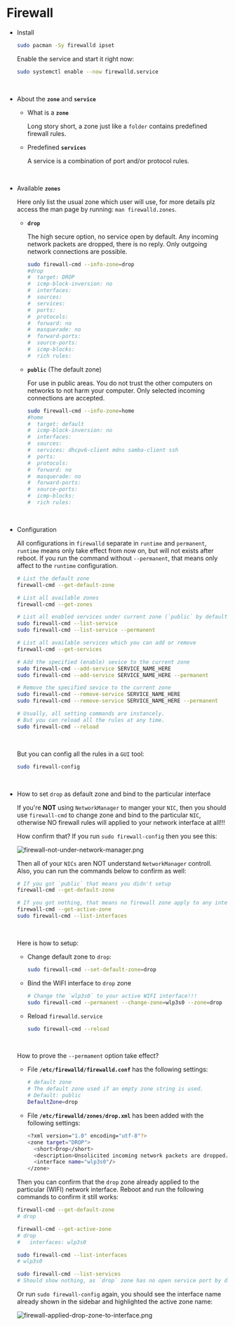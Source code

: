 # Firewall

- Install

    ```bash
    sudo pacman -Sy firewalld ipset
    ```

    Enable the service and start it right now:

    ```bash
    sudo systemctl enable --now firewalld.service
    ```

</br>

- About the **`zone`** and **`service`**
    - What is a **`zone`**

        Long story short, a zone just like a `folder` contains predefined
        firewall rules.

    - Predefined **`services`**

        A service is a combination of port and/or protocol rules.

</br>

- Available **`zones`**

    Here only list the usual zone which user will use, for more details
    plz access the man page by running: `man firewalld.zones`.

    - **`drop`**

        The high secure option, no service open by default. Any incoming 
        network packets are dropped, there is no reply. Only outgoing 
        network connections are possible.

        ```bash
        sudo firewall-cmd --info-zone=drop
        #drop
        #  target: DROP
        #  icmp-block-inversion: no
        #  interfaces:
        #  sources:
        #  services:
        #  ports:
        #  protocols:
        #  forward: no
        #  masquerade: no
        #  forward-ports:
        #  source-ports:
        #  icmp-blocks:
        #  rich rules:
        ```

    - **`public`** (The default zone)

        For use in public areas. You do not trust the other computers
        on networks to not harm your computer. Only selected incoming
        connections are accepted.

        ```bash
        sudo firewall-cmd --info-zone=home
        #home
        #  target: default
        #  icmp-block-inversion: no
        #  interfaces:
        #  sources:
        #  services: dhcpv6-client mdns samba-client ssh
        #  ports:
        #  protocols:
        #  forward: no
        #  masquerade: no
        #  forward-ports:
        #  source-ports:
        #  icmp-blocks:
        #  rich rules:
        ```

</br>

- Configuration


    All configurations in `firewalld` separate in `runtime` and `permanent`, 
    `runtime` means only take effect from now on, but will not exists after
    reboot. If you run the command without `--permanent`, that means only 
    affect to the `runtime` configuration.

    ```bash
    # List the default zone
    firewall-cmd --get-default-zone

    # List all available zones
    firewall-cmd --get-zones

    # List all enabled services under current zone (`public` by default)
    sudo firewall-cmd --list-service
    sudo firewall-cmd --list-service --permanent

    # List all available services which you can add or remove
    firewall-cmd --get-services

    # Add the specified (enable) sevice to the current zone
    sudo firewall-cmd --add-service SERVICE_NAME_HERE
    sudo firewall-cmd --add-service SERVICE_NAME_HERE --permanent

    # Remove the specified sevice to the current zone
    sudo firewall-cmd --remove-service SERVICE_NAME_HERE
    sudo firewall-cmd --remove-service SERVICE_NAME_HERE --permanent

    # Usually, all setting commands are instancely.
    # But you can reload all the rules at any time.
    sudo firewall-cmd --reload
    ```

    </br>

    But you can config all the rules in a `GUI` tool:

    ```bash
    sudo firewall-config
    ```

</br>

- How to set `drop` as default zone and bind to the particular interface

    If you're **NOT** using `NetworkManager` to manger your `NIC`, then you should
    use `firewall-cmd` to change zone and bind to the particular `NIC`, otherwise
    NO firewall rules will applied to your network interface at all!!!

    How confirm that? If you run `sudo firewall-config` then you see this:

    ![firewall-not-under-network-manager.png](./images/firewall-not-under-network-manager.png) 

    Then all of your `NICs` aren NOT understand `NetworkManager` controll. Also, you can run
    the commands below to confirm as well:

    ```bash
    # If you got `public` that means you didn't setup
    firewall-cmd --get-default-zone

    # If you got nothing, that means no firewall zone apply to any inteface
    firewall-cmd --get-active-zone
    sudo firewall-cmd --list-interfaces
    ```

    </br>

    Here is how to setup:

    - Change default zone to `drop`:

        ```bash
        sudo firewall-cmd --set-default-zone=drop
        ```
    - Bind the WIFI interface to `drop` zone

        ```bash
        # Change the `wlp3s0` to your active WIFI interface!!!
        sudo firewall-cmd --permanent --change-zone=wlp3s0 --zone=drop
        ```
    - Reload `firewalld.service`

        ```bash
        sudo firewall-cmd --reload
        ```
        
        </br>

    How to prove the `--permament` option take effect?

    - File **`/etc/firewalld/firewalld.conf`** has the following settings:

        ```bash
        # default zone
        # The default zone used if an empty zone string is used.
        # Default: public
        DefaultZone=drop
        ```

    - File **`/etc/firewalld/zones/drop.xml`** has been added with the following settings:
    
        ```bash
        <?xml version="1.0" encoding="utf-8"?>
        <zone target="DROP">
          <short>Drop</short>
          <description>Unsolicited incoming network packets are dropped. Incoming packets that are related to outgoing network connections are accepted. Outgoing network connections are allowed.</description>
          <interface name="wlp3s0"/>
        </zone>
        ```

    Then you can confirm that the `drop` zone already applied to the particular
    (WIFI) network interface. Reboot and run the following commands to confirm
    it still works:

    ```bash
    firewall-cmd --get-default-zone
    # drop

    firewall-cmd --get-active-zone
    # drop
    #   interfaces: wlp3s0

    sudo firewall-cmd --list-interfaces
    # wlp3s0

    sudo firewall-cmd --list-services
    # Should show nothing, as `drop` zone has no open service port by default.
    ```

    Or run `sudo firewall-config` again, you should see the interface name
    already shown in the sidebar and highlighted the active zone name:

    ![firewall-applied-drop-zone-to-interface.png](./images/firewall-applied-drop-zone-to-interface.png) 

</br>

